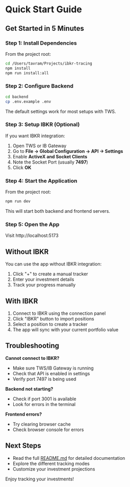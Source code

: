 # Quick Start Guide

## Get Started in 5 Minutes

### Step 1: Install Dependencies

From the project root:

```bash
cd /Users/tavram/Projects/ibkr-tracing
npm install
npm run install:all
```

### Step 2: Configure Backend

```bash
cd backend
cp .env.example .env
```

The default settings work for most setups with TWS.

### Step 3: Setup IBKR (Optional)

If you want IBKR integration:

1. Open TWS or IB Gateway
2. Go to **File → Global Configuration → API → Settings**
3. Enable **ActiveX and Socket Clients**
4. Note the Socket Port (usually **7497**)
5. Click **OK**

### Step 4: Start the Application

From the project root:

```bash
npm run dev
```

This will start both backend and frontend servers.

### Step 5: Open the App

Visit http://localhost:5173

## Without IBKR

You can use the app without IBKR integration:

1. Click "+" to create a manual tracker
2. Enter your investment details
3. Track your progress manually

## With IBKR

1. Connect to IBKR using the connection panel
2. Click "IBKR" button to import positions
3. Select a position to create a tracker
4. The app will sync with your current portfolio value

## Troubleshooting

**Cannot connect to IBKR?**
- Make sure TWS/IB Gateway is running
- Check that API is enabled in settings
- Verify port 7497 is being used

**Backend not starting?**
- Check if port 3001 is available
- Look for errors in the terminal

**Frontend errors?**
- Try clearing browser cache
- Check browser console for errors

## Next Steps

- Read the full [README.md](README.md) for detailed documentation
- Explore the different tracking modes
- Customize your investment projections

Enjoy tracking your investments!
